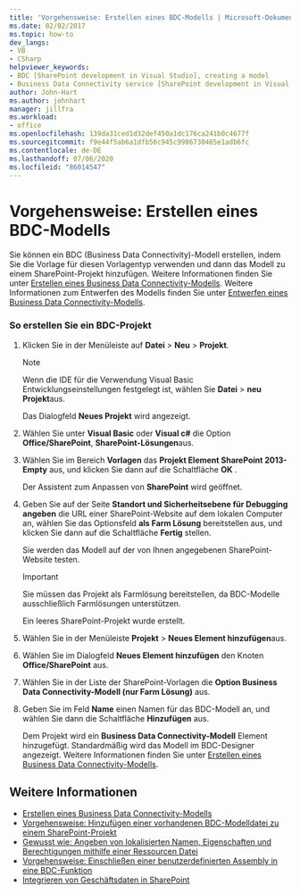 ```yaml
---
title: 'Vorgehensweise: Erstellen eines BDC-Modells | Microsoft-Dokumentation'
ms.date: 02/02/2017
ms.topic: how-to
dev_langs:
- VB
- CSharp
helpviewer_keywords:
- BDC [SharePoint development in Visual Studio], creating a model
- Business Data Connectivity service [SharePoint development in Visual Studio], creating a model
author: John-Hart
ms.author: johnhart
manager: jillfra
ms.workload:
- office
ms.openlocfilehash: 139da31ced1d32def450a1dc176ca241b0c4677f
ms.sourcegitcommit: f9e44f5ab6a1dfb56c945c9986730465e1adb6fc
ms.contentlocale: de-DE
ms.lasthandoff: 07/06/2020
ms.locfileid: "86014547"
---
```

# <a name="how-to-create-a-bdc-model"></a>Vorgehensweise: Erstellen eines BDC-Modells
  Sie können ein BDC (Business Data Connectivity)-Modell erstellen, indem Sie die Vorlage für diesen Vorlagentyp verwenden und dann das Modell zu einem SharePoint-Projekt hinzufügen. Weitere Informationen finden Sie unter [Erstellen eines Business Data Connectivity-Modells](../sharepoint/creating-a-business-data-connectivity-model.md). Weitere Informationen zum Entwerfen des Modells finden Sie unter [Entwerfen eines Business Data Connectivity-Modells](../sharepoint/designing-a-business-data-connectivity-model.md).

### <a name="to-create-a-bdc-project"></a>So erstellen Sie ein BDC-Projekt

1. Klicken Sie in der Menüleiste auf **Datei** > **Neu** > **Projekt**.

    > [!NOTE]
    > Wenn die IDE für die Verwendung Visual Basic Entwicklungseinstellungen festgelegt ist, wählen Sie **Datei**  >  **neu Projekt**aus.

     Das Dialogfeld **Neues Projekt** wird angezeigt.

2. Wählen Sie unter **Visual Basic** oder **Visual c#** die Option **Office/SharePoint**, **SharePoint-Lösungen**aus.

3. Wählen Sie im Bereich **Vorlagen** das **Projekt Element SharePoint 2013-Empty** aus, und klicken Sie dann auf die Schaltfläche **OK** .

     Der Assistent zum Anpassen von **SharePoint** wird geöffnet.

4. Geben Sie auf der Seite **Standort und Sicherheitsebene für Debugging angeben** die URL einer SharePoint-Website auf dem lokalen Computer an, wählen Sie das Optionsfeld **als Farm Lösung** bereitstellen aus, und klicken Sie dann auf die Schaltfläche **Fertig** stellen.

     Sie werden das Modell auf der von Ihnen angegebenen SharePoint-Website testen.

    > [!IMPORTANT]
    > Sie müssen das Projekt als Farmlösung bereitstellen, da BDC-Modelle ausschließlich Farmlösungen unterstützen.

     Ein leeres SharePoint-Projekt wurde erstellt.

5. Wählen Sie in der Menüleiste **Projekt**  >  **Neues Element hinzufügen**aus.

6. Wählen Sie im Dialogfeld **Neues Element hinzufügen** den Knoten **Office/SharePoint** aus.

7. Wählen Sie in der Liste der SharePoint-Vorlagen die **Option Business Data Connectivity-Modell (nur Farm Lösung)** aus.

8. Geben Sie im Feld **Name** einen Namen für das BDC-Modell an, und wählen Sie dann die Schaltfläche **Hinzufügen** aus.

     Dem Projekt wird ein **Business Data Connectivity-Modell** Element hinzugefügt. Standardmäßig wird das Modell im BDC-Designer angezeigt. Weitere Informationen finden Sie unter [Erstellen eines Business Data Connectivity-Modells](../sharepoint/creating-a-business-data-connectivity-model.md).

## <a name="see-also"></a>Weitere Informationen
- [Erstellen eines Business Data Connectivity-Modells](../sharepoint/creating-a-business-data-connectivity-model.md)
- [Vorgehensweise: Hinzufügen einer vorhandenen BDC-Modelldatei zu einem SharePoint-Projekt](../sharepoint/how-to-add-an-existing-bdc-model-file-to-a-sharepoint-project.md)
- [Gewusst wie: Angeben von lokalisierten Namen, Eigenschaften und Berechtigungen mithilfe einer Ressourcen Datei](../sharepoint/how-to-use-a-resource-file-to-specify-localized-names-properties-and-permissions.md)
- [Vorgehensweise: Einschließen einer benutzerdefinierten Assembly in eine BDC-Funktion](../sharepoint/how-to-include-a-custom-assembly-in-a-bdc-feature.md)
- [Integrieren von Geschäftsdaten in SharePoint](../sharepoint/integrating-business-data-into-sharepoint.md)

